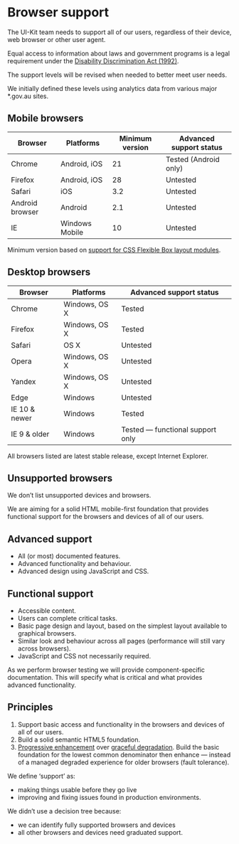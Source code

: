 # Browser support

The UI-Kit team needs to support all of our users, regardless of their device, web browser or other user agent.

Equal access to information about laws and government programs is a legal requirement under the <a href="https://www.legislation.gov.au/Latest/C2016C00763" rel="external">Disability Discrimination Act (1992)</a>.

The support levels will be revised when needed to better meet user needs.

We initially defined these levels using analytics data from various major \*.gov.au sites.

## Mobile browsers

| Browser        | Platforms      | Minimum version | Advanced support status              |
|----------------|----------------|-----------------|-----------------------|
| Chrome         | Android, iOS   | 21              | Tested (Android only) |
| Firefox        | Android, iOS   | 28              | Untested              |
| Safari         | iOS            | 3.2             | Untested              |
| Android browser| Android        | 2.1             | Untested              |
| IE             | Windows Mobile | 10              | Untested              |

Minimum version based on [support for CSS Flexible Box layout modules](http://caniuse.com/#feat=flexbox).

## Desktop browsers

| Browser           | Platforms     | Advanced support status |
|-------------------|---------------|-------------|
| Chrome            | Windows, OS X | Tested      |
| Firefox           | Windows, OS X | Tested      |
| Safari            | OS X          | Untested    |
| Opera             | Windows, OS X | Untested    |
| Yandex            | Windows, OS X | Untested    |
| Edge              | Windows       | Untested    |
| IE 10 & newer            | Windows       | Tested      |
| IE 9 & older      | Windows       | Tested &mdash; functional support only  |

All browsers listed are latest stable release, except Internet Explorer.

## Unsupported browsers

We don’t list unsupported devices and browsers.

We are aiming for a solid HTML mobile-first foundation that provides functional support for the browsers and devices of all of our users.

## Advanced support

* All (or most) documented features.
* Advanced functionality and behaviour.
* Advanced design using JavaScript and CSS.

## Functional support

* Accessible content.
* Users can complete critical tasks.
* Basic page design and layout, based on the simplest layout available to graphical browsers.
* Similar look and behaviour across all pages (performance will still vary across browsers).
* JavaScript and CSS not necessarily required.

As we perform browser testing we will provide component-specific documentation. This will specify what is critical and what provides advanced functionality.

## Principles

1. Support basic access and functionality in the browsers and devices of all of our users.
2. Build a solid semantic HTML5 foundation.
3. <a href="https://en.wikipedia.org/wiki/Progressive_enhancement" rel="external">Progressive enhancement</a> over <a href="https://en.wikipedia.org/wiki/Fault_tolerance" rel="external">graceful degradation</a>. Build the basic foundation for the lowest common denominator then enhance &mdash; instead of a managed degraded experience for older browsers (fault tolerance).

We define ‘support’ as:

- making things usable before they go live
- improving and fixing issues found in production environments.

We didn’t use a decision tree because:

- we can identify fully supported browsers and devices
- all other browsers and devices need graduated support.
